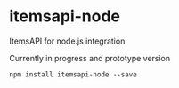 # itemsapi-node
ItemsAPI for node.js integration

Currently in progress and prototype version

```
npm install itemsapi-node --save
``` 
